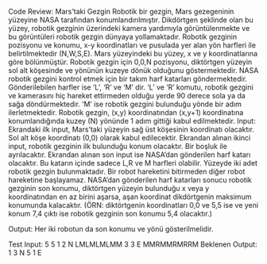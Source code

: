 Code Review: Mars’taki Gezgin
Robotik bir gezgin, Mars gezegeninin yüzeyine NASA tarafından konumlandırılmıştır. Dikdörtgen
şeklinde olan bu yüzey, robotik gezginin üzerindeki kamera yardımıyla görüntülenmekte ve bu
görüntüleri robotik gezgin dünyaya yollamaktadır.
Robotik gezginin pozisyonu ve konumu, x-y koordinatları ve pusulada yer alan yön harfleri ile
belirtilmektedir (N,W,S,E). Mars yüzeyindeki bu yüzey, x ve y koordinatlarına göre bölünmüştür.
Robotik gezgin için 0,0,N pozisyonu, diktörtgen yüzeyin sol alt köşesinde ve yönünün kuzeye dönük
olduğunu göstermektedir.
NASA robotik gezgini kontrol etmek için bir takım harf katarları göndermektedir. Gönderilebilen
harfler ise ‘L’, ‘R’ ve ‘M’ dir. ‘L’ ve ‘R’ komutu, robotik gezgini ve kamerasını hiç hareket ettirmeden
olduğu yerde 90 derece sola ya da sağa döndürmektedir. ‘M’ ise robotik gezgini bulunduğu yönde bir
adım ilerletmektedir.
Robotik gezgin, (x,y) koordinatından (x,y+1) koordinatına konumlandığında kuzey (N) yönünde 1 adım
gittiği kabul edilmektedir.
Input:
Ekrandaki ilk input, Mars’taki yüzeyin sağ üst köşesinin koordinatı olacaktır. Sol alt köşe koordinatı
(0,0) olarak kabul edilecektir.
Ekrandan alınan ikinci input, robotik gezginin ilk bulunduğu konum olacaktır. Bir boşluk ile
ayrılacaktır.
Ekrandan alınan son input ise NASA’dan gönderilen harf katarı olacaktır. Bu katarın içinde sadece L,R
ve M harfleri olabilir.
Yüzeyde iki adet robotik gezgin bulunmaktadır. Bir robot hareketini bitirmeden diğer robot
hareketine başlayamaz.
NASA’dan gönderilen harf katarları sonucu robotik gezginin son konumu, diktörtgen yüzeyin
bulunduğu x veya y koordinatından en az birini aşarsa, aşan koordinat dikdörtgenin maksimum
konumunda kalacaktır. (ÖRN: diktörtgenin koordinatları 0,0 ve 5,5 ise ve yeni konum 7,4 çıktı ise
robotik gezginin son konumu 5,4 olacaktır.)

Output:
Her iki robotun da son konumu ve yönü gösterilmelidir.

Test Input:
5 5
1 2 N
LMLMLMLMM
3 3 E
MMRMMRMRRM
Beklenen Output:
1 3 N
5 1 E
